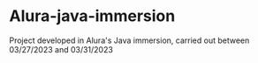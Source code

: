 # Alura-java-immersion
 Project developed in Alura's Java immersion, carried out between 03/27/2023 and 03/31/2023
